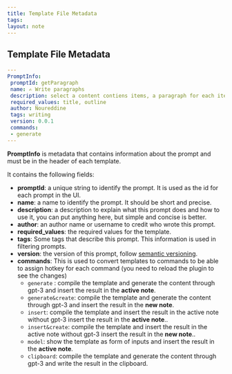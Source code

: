```yaml
---
title: Template File Metadata
tags: 
layout: note 
---
```

## Template File Metadata 

```yaml
---
PromptInfo:
 promptId: getParagraph
 name: ✍️ Write paragraphs 
 description: select a content contiens items, a paragraph for each item will be generated. 
 required_values: title, outline
 author: Noureddine
 tags: writing
 version: 0.0.1
 commands:
 - generate
---
```

**PromptInfo** is metadata that contains information about the prompt and must be in the header of each template. 

It contains the following fields: 
* **promptId**: a unique string to identify the prompt. It is used as the id for each prompt in the UI.
* **name**: a name to identify the prompt. It should be short and precise.
* **description**: a description to explain what this prompt does and how to use it, you can put anything here, but simple and concise is better.
* **author**: an author name or username to credit who wrote this prompt.
* **required_values**: the required values for the template.
* **tags**: Some tags that describe this prompt. This information is used in filtering prompts.
* **version**: the version of this prompt, follow [semantic versioning](https://semver.org/).
* **commands**: This is used to convert templates to commands to be able to assign hotkey for each command (you need to reload the plugin to see the changes)
	* `generate` : compile the template and generate the content through gpt-3 and insert the result in the **active note**.
	* `generate&create`: compile the template and generate the content through gpt-3 and insert the result in the **new note**.
	* `insert`: compile the template and insert the result in the active note without  gpt-3  insert the result in the **active note**..
	* `insert&create`: compile the template and insert the result in the active note without  gpt-3  insert the result in the **new note**..
	* `model`: show the template as form of inputs and insert the result in the **active note**.
	* `clipboard`:  compile the template and generate the content through gpt-3 and write the result in the clipboard.
